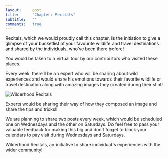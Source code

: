 ```yaml
---
layout:     post
title:      "Chapter: Recitals"
subtitle:   ""
comments:   true
---
```


<p><a href="http://recitals.wilderhood.com" style="text-decoration:none; color:black">Recitals, which we would proudly call this chapter, is the initiation to give a glimpse of your bucketlist of your favourite wildlife and travel destinations and shared by the individuals, who've been there before!</a></p>

<p>You would be taken to a virtual tour by our contributors who visited these places. </p>

<p>Every week, there’ll be an expert who will be sharing about wild experiences and would share his emotions towards their favorite wildlife or travel destination along with amazing images they created during their stint!</p>

<img src="{{ site.baseurl }}/img/recitals.png" alt="Wilderhood Recitals">

<p>Experts would be sharing their way of how they composed an image and share the tips and tricks!</p>

<p>We are planning to share two posts every week, which would be scheduled one on Wednesdays and the other on Saturdays. Do feel free to pass your valuable feedback for making this big and don't forget to block your calendars to pay visit during Wednesdays and Saturdays. </p>

<p>
<a href="http://recitals.wilderhood.com" style="text-decoration:none"> Wilderhood Recitals</a>, an initiative to share individual's experiences with the wider community!</p>
